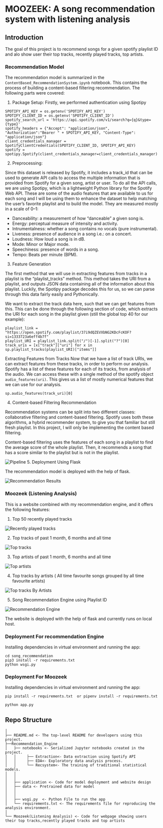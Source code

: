 # MOOZEEK: A song recommendation system with listening analysis


## Introduction

The goal of this project is to recommend songs for a given spotify playlist ID and alo show user their top tracks, recently played tracks, top artists.


### Recommendation Model
The recommendation model is summarized in the `ContentBased_RecommendationSystem.ipynb` notebook. This contains the process of building a content-based filtering recommendation. The following parts were covered:

1. Package Setup:
      Firstly, we performed authentication using Spotipy
```
SPOTIFY_API_KEY = os.getenv('SPOTIFY_API_KEY')
SPOTIFY_CLIENT_ID = os.getenv('SPOTIFY_CLIENT_ID')
spotify_search_url = 'https://api.spotify.com/v1/search?q={q}&type={type}'
spotify_headers = {"Accept": "application/json", "Authorization":"Bearer " + SPOTIFY_API_KEY, "Content-Type": "application/json"}
client_credentials_manager = SpotifyClientCredentials(SPOTIFY_CLIENT_ID, SPOTIFY_API_KEY)
spotify = spotipy.Spotify(client_credentials_manager=client_credentials_manager)
```
2. Preprocessing: 

Since this dataset is released by Spotify, it includes a track_id that can be used to generate API calls to access the multiple information that is provided from Spotify for a given song, artist or user. To do all the API calls, we are using Spotipy, which is a lightweight Python library for the Spotify Web API.
These are some of the audio features that are available to us for each song and I will be using them to enhance the dataset to help matching the user’s favorite playlist and to build the model. They are measured mostly in a scale of 0–1:
* Danceability: a measurement of how “danceable” a given song is.
* Energy: perceptual measure of intensity and activity.
* Intrumentalness: whether a song contains no vocals (pure instrumental).
* Liveness: presence of audience in a song i.e.: on a concert.
* Loudness: How loud a song is in dB.
* Mode: Minor or Major mode.
* Speechiness: presence of words in a song.
* Tempo: Beats per minute (BPM).

3. Feature Generation


The first method that we will use in extracting features from tracks in a playlist is the “playlist_tracks” method. This method takes the URI from a playlist, and outputs JSON data containing all of the information about this playlist. Luckily, the Spotipy package decodes this for us, so we can parse through this data fairly easily and Pythonically.

We want to extract the track data here, such that we can get features from this. This can be done through the following section of code, which extracts the URI for each song in the playlist given (still the global top 40 for our example):
```
playlist_link = "https://open.spotify.com/playlist/37i9dQZEVXbNG2KDcFcKOF?si=1333723a6eff4b7f"
playlist_URI = playlist_link.split("/")[-1].split("?")[0]
track_uris = [x["track"]["uri"] for x in sp.playlist_tracks(playlist_URI)["items"]]
```

Extracting Features from Tracks
Now that we have a list of track URIs, we can extract features from these tracks, in order to perform our analysis. Spotify has a list of these features for each of its tracks, from analysis of the audio. We can access these with a single method of the spotify object `audio_features(uri)`. This gives us a list of mostly numerical features that we can use for our analysis.
```
sp.audio_features(track_uri)[0]
```
4. Content-based Filtering Recommendation

Recommendation systems can be split into two different classes: collaborative filtering and content-based filtering. Spotify uses both these algorithms, a hybrid recommender system, to give you that familiar but still fresh playlist.
In this project, I will only be implementing the content based filtering.


Content-based filtering uses the features of each song in a playlist to find the average score of the whole playlist. Then, it recommends a song that has a score similar to the playlist but is not in the playlist.


![Pipeline](pipeline.png)
5. Deployment Using Flask

The recommendation model is deployed with the help of flask.

![Recommendation Results](recommendation%20results.png)

### Moozeek (Listening Analysis)

This is a website combined with my recommendation engine, and it offers the following features:
1) Top 50 recently played tracks

![Recently played tracks](Recently%20played%20tracks.png)

2) Top tracks of past 1 month, 6 months and all time

![Top tracks](top%20tracks.png)

3) Top artists of past 1 month, 6 months and all time

![Top artists](top%20artists.png)

4) Top tracks by artists ( All time favourite songs grouped by all time favourite artists)

![Top tracks By Artists](top%20tracks%20by%20artist.png)

5) Song Recommendation Engine using Playlist ID

![Recommendation Engine](recommendation%20engine.png)

The website is deployed with the help of flask and currently runs on local host.


### Deployment For recommendation Engine

Installing dependencies in virtual environment and running the app:
```
cd song_recommendation
pip3 install -r requirements.txt
python wsgi.py
```
### Deployment For Moozeek
Installing dependencies in virtual environment and running the app:

```
pip install -r requirements.txt  or pipenv install -r requirements.txt 

python app.py 
```

## Repo Structure
```
│
├── README.md <- The top-level README for developers using this project.
├──Recommendation_Engine
│   ├── notebooks <- Serialized Jupyter notebooks created in the project.
│   │     ├── Extraction<- Data extraction using Spotify API
│   │     ├── EDA<- Exploratory data analysis process.
│   │     └── Recsystem<- The training of traditional statistical models.
│   │
│   │
│   ├── application <- Code for model deployment and website design
│   ├── data <- Pretrained data for model
│   │
│   │
│   ├── wsgi.py  <- Python File to run the app
│   └── requirements.txt <- The requirements file for reproducing the analysis environment.
│ 
└── Moozeek(Listening Analysis) <- Code for webpage showing users their top tracks,recently played tracks and top artists
```
